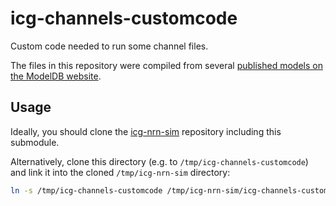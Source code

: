 # icg-channels-customcode

Custom code needed to run some channel files.

The files in this repository were compiled from several [published models on the ModelDB website](http://senselab.med.yale.edu/modeldb).

## Usage

Ideally, you should clone the [icg-nrn-sim](https://github.com/icgenealogy/icg-nrn-sim) repository including this submodule.

Alternatively, clone this directory (e.g. to ``/tmp/icg-channels-customcode``) and link it into the cloned ``/tmp/icg-nrn-sim`` directory:
```bash
ln -s /tmp/icg-channels-customcode /tmp/icg-nrn-sim/icg-channels-customcode
```
